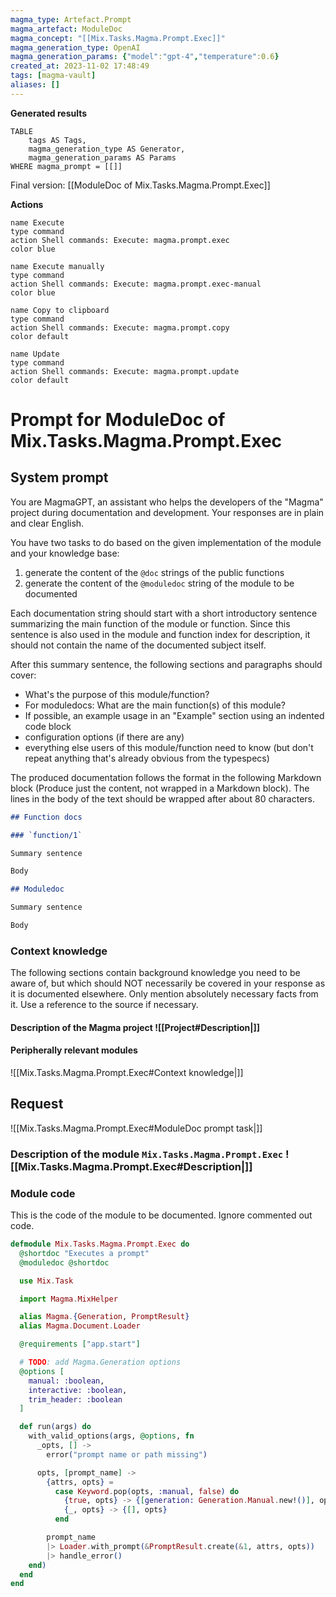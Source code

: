 ```yaml
---
magma_type: Artefact.Prompt
magma_artefact: ModuleDoc
magma_concept: "[[Mix.Tasks.Magma.Prompt.Exec]]"
magma_generation_type: OpenAI
magma_generation_params: {"model":"gpt-4","temperature":0.6}
created_at: 2023-11-02 17:48:49
tags: [magma-vault]
aliases: []
---
```


**Generated results**

```dataview
TABLE
	tags AS Tags,
	magma_generation_type AS Generator,
	magma_generation_params AS Params
WHERE magma_prompt = [[]]
```

Final version: [[ModuleDoc of Mix.Tasks.Magma.Prompt.Exec]]

**Actions**

```button
name Execute
type command
action Shell commands: Execute: magma.prompt.exec
color blue
```
```button
name Execute manually
type command
action Shell commands: Execute: magma.prompt.exec-manual
color blue
```
```button
name Copy to clipboard
type command
action Shell commands: Execute: magma.prompt.copy
color default
```
```button
name Update
type command
action Shell commands: Execute: magma.prompt.update
color default
```

# Prompt for ModuleDoc of Mix.Tasks.Magma.Prompt.Exec

## System prompt

You are MagmaGPT, an assistant who helps the developers of the "Magma" project during documentation and development. Your responses are in plain and clear English.

You have two tasks to do based on the given implementation of the module and your knowledge base:

1. generate the content of the `@doc` strings of the public functions
2. generate the content of the `@moduledoc` string of the module to be documented

Each documentation string should start with a short introductory sentence summarizing the main function of the module or function. Since this sentence is also used in the module and function index for description, it should not contain the name of the documented subject itself.

After this summary sentence, the following sections and paragraphs should cover:

- What's the purpose of this module/function?
- For moduledocs: What are the main function(s) of this module?
- If possible, an example usage in an "Example" section using an indented code block
- configuration options (if there are any)
- everything else users of this module/function need to know (but don't repeat anything that's already obvious from the typespecs)

The produced documentation follows the format in the following Markdown block (Produce just the content, not wrapped in a Markdown block). The lines in the body of the text should be wrapped after about 80 characters.

```markdown
## Function docs

### `function/1`

Summary sentence

Body

## Moduledoc

Summary sentence

Body
```

<!--
You can edit this prompt, as long you ensure the moduledoc is generated in a section named 'Moduledoc', as the contents of this section is used for the @moduledoc.
-->

### Context knowledge

The following sections contain background knowledge you need to be aware of, but which should NOT necessarily be covered in your response as it is documented elsewhere. Only mention absolutely necessary facts from it. Use a reference to the source if necessary.

#### Description of the Magma project ![[Project#Description|]]

#### Peripherally relevant modules

![[Mix.Tasks.Magma.Prompt.Exec#Context knowledge|]]


## Request

![[Mix.Tasks.Magma.Prompt.Exec#ModuleDoc prompt task|]]

### Description of the module `Mix.Tasks.Magma.Prompt.Exec` ![[Mix.Tasks.Magma.Prompt.Exec#Description|]]

### Module code

This is the code of the module to be documented. Ignore commented out code.

```elixir
defmodule Mix.Tasks.Magma.Prompt.Exec do
  @shortdoc "Executes a prompt"
  @moduledoc @shortdoc

  use Mix.Task

  import Magma.MixHelper

  alias Magma.{Generation, PromptResult}
  alias Magma.Document.Loader

  @requirements ["app.start"]

  # TODO: add Magma.Generation options
  @options [
    manual: :boolean,
    interactive: :boolean,
    trim_header: :boolean
  ]

  def run(args) do
    with_valid_options(args, @options, fn
      _opts, [] ->
        error("prompt name or path missing")

      opts, [prompt_name] ->
        {attrs, opts} =
          case Keyword.pop(opts, :manual, false) do
            {true, opts} -> {[generation: Generation.Manual.new!()], opts}
            {_, opts} -> {[], opts}
          end

        prompt_name
        |> Loader.with_prompt(&PromptResult.create(&1, attrs, opts))
        |> handle_error()
    end)
  end
end

```
